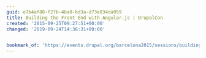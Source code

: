 ```yaml
---
guid: e7b4af88-f27b-4ba0-bd3a-d73e834da959
title: Building the Front End with Angular.js | DrupalCon
created: '2015-09-25T09:27:51+00:00'
changed: '2019-09-24T14:36:31+00:00'


bookmark_of: 'https://events.drupal.org/barcelona2015/sessions/building-front-end-angularjs'
---
```




